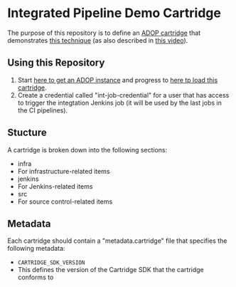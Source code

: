 # Integrated Pipeline Demo Cartridge 
The purpose of this repository is to define an [ADOP cartridge](https://accenture.github.io/adop-cartridges-cookbook/) that demonstrates [this technique](https://markosrendell.wordpress.com/2014/05/28/reducing-continuous-delivery-impedance-part-2-solution-complexity/) (as also described in [this video](https://www.youtube.com/watch?v=p98wXeHc9hk&t=8s)).

## Using this Repository
1. Start [here to get an ADOP instance](https://accenture.github.io/adop-docker-compose/docs/quickstart/) and progress to [here tp load this cartridge](http://accenture.github.io/adop-docker-compose/docs/operating/cartridges/).
1. Create a credential called "int-job-credential" for a user that has access to trigger the integtation Jenkins job (it will be used by the last jobs in the CI pipelines).


## Stucture
A cartridge is broken down into the following sections:

 * infra
  * For infrastructure-related items
 * jenkins
  * For Jenkins-related items
 * src
  * For source control-related items

## Metadata
Each cartridge should contain a "metadata.cartridge" file that specifies the following metadata:

 * `CARTRIDGE_SDK_VERSION`
  * This defines the version of the Cartridge SDK that the cartridge conforms to
 
